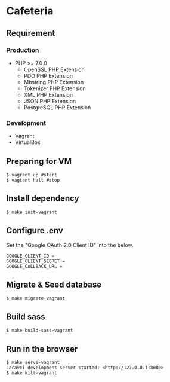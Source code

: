# Cafeteria

## Requirement

### Production

- PHP >= 7.0.0
    - OpenSSL PHP Extension
    - PDO PHP Extension
    - Mbstring PHP Extension
    - Tokenizer PHP Extension
    - XML PHP Extension
    - JSON PHP Extension
    - PostgreSQL PHP Extension

### Development

- Vagrant
- VirtualBox

## Preparing for VM

```
$ vagrant up #start
$ vagtant halt #stop
```

## Install dependency

```
$ make init-vagrant
```

## Configure .env

Set the "Google OAuth 2.0 Client ID" into the below.

```
GOOGLE_CLIENT_ID =
GOOGLE_CLIENT_SECRET =
GOOGLE_CALLBACK_URL =
```

## Migrate & Seed database

```
$ make migrate-vagrant
```

## Build sass

```
$ make build-sass-vagrant
```

## Run in the browser

```
$ make serve-vagrant
Laravel development server started: <http://127.0.0.1:8000>
$ make kill-vagrant
```



